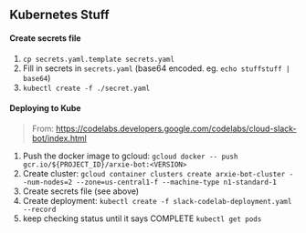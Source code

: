 ## Kubernetes Stuff

#### Create secrets file

1. `cp secrets.yaml.template secrets.yaml`
2. Fill in secrets in `secrets.yaml` (base64 encoded. eg. `echo stuffstuff | base64`)
2. `kubectl create -f ./secret.yaml`

#### Deploying to Kube

> From: https://codelabs.developers.google.com/codelabs/cloud-slack-bot/index.html

1. Push the docker image to gcloud: `gcloud docker -- push gcr.io/${PROJECT_ID}/arxie-bot:<VERSION>`
2. Create cluster: `gcloud container clusters create arxie-bot-cluster --num-nodes=2 --zone=us-central1-f --machine-type n1-standard-1`
3. Create secrets file (see above)
4. Create deployment: `kubectl create -f slack-codelab-deployment.yaml --record`
5. keep checking status until it says COMPLETE `kubectl get pods`
